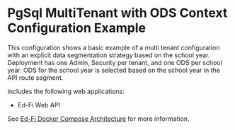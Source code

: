 # PgSql MultiTenant with ODS Context Configuration Example
This configuration shows a basic example of a multi tenant configuration with an explicit data segmentation strategy based on the school year. Deployment has one Admin, Security per tenant, and one ODS per school year. ODS for the school year is selected based on the school year in the API route segment.

Includes the following web applications:
* Ed-Fi Web API

See [Ed-Fi Docker Compose Architecture](https://techdocs.ed-fi.org/display/EDFITOOLS/Ed-Fi+Docker+Compose+Architecture) for more information.
